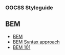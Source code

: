 ### OOCSS Styleguide

## BEM

- [BEM](https://en.bem.info/)
- [BEM Syntax approach](http://csswizardry.com/2013/01/mindbemding-getting-your-head-round-bem-syntax/)
- [BEM 101](https://css-tricks.com/bem-101/)
